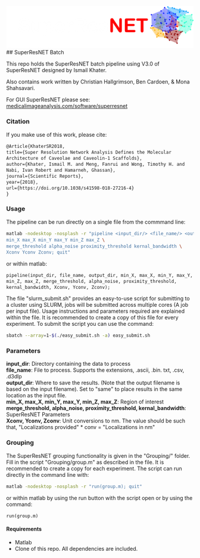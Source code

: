 <picture>
  <source media="(prefers-color-scheme: dark)" srcset="https://github.com/NanoscopyAI/icons/blob/main/SuperResNET/superresnet_logo2.png?raw=true">
  <source media="(prefers-color-scheme: light)" srcset="https://github.com/NanoscopyAI/icons/blob/main/SuperResNET/superresnet_logo1.png?raw=true">
  <img alt="" src="https://github.com/NanoscopyAI/icons/blob/main/SuperResNET/superresnet_logo2.png?raw=true">
</picture>
## SuperResNET Batch 

This repo holds the SuperResNET batch pipeline using V3.0 of SuperResNET designed by Ismail Khater.

Also contains work written by Christian Hallgrimson, Ben Cardoen, & Mona Shahsavari.

For GUI SuperResNET please see: [medicalimageanalysis.com/software/superresnet](https://www.medicalimageanalysis.com/software/superresnet)

### Citation
If you make use of this work, please cite:
```
@Article{KhaterSR2018,
title={Super Resolution Network Analysis Defines the Molecular Architecture of Caveolae and Caveolin-1 Scaffolds},
author={Khater, Ismail M. and Meng, Fanrui and Wong, Timothy H. and Nabi, Ivan Robert and Hamarneh, Ghassan},
journal={Scientific Reports},
year={2018},
url={https://doi.org/10.1038/s41598-018-27216-4}
}
```

### Usage

The pipeline can be run directly on a single file from the commmand line:
```bash
matlab -nodesktop -nosplash -r "pipeline <input_dir/> <file_name/> <output_dir/> \
min_X max_X min_Y max_Y min_Z max_Z \
merge_threshold alpha_noise proximity_threshold kernal_bandwidth \
Xconv Yconv Zconv; quit" 
```

or within matlab:
```
pipeline(input_dir, file_name, output_dir, min_X, max_X, min_Y, max_Y, min_Z, max_Z, merge_threshold, alpha_noise, proximity_threshold, kernal_bandwidth, Xconv, Yconv, Zconv);
```

The file "slurm_submit.sh" provides an easy-to-use script for submitting to a cluster using SLURM, jobs will be submitted across multiple cores (A job per input file). 
Usage instructions and parameters required are explained within the file. It is recommended to create a copy of this file for every experiment. To submit the script you can use the command:

```bash
sbatch --array=1-$(./easy_submit.sh -a) easy_submit.sh
```

### Parameters
**input_dir**: Directory containing the data to process    
**file_name**: File to process. Supports the extensions, .ascii, .bin. txt, .csv, .d3dlp      
**output_dir**: Where to save the results. (Note that the output filename is based on the input filename). Set to "same" to place results in the same location as the input file.        
**min_X, max_X, min_Y, max_Y, min_Z, max_Z**: Region of interest    
**merge_threshold, alpha_noise, proximity_threshold, kernal_bandwidth**: SuperResNET Parameters     
**Xconv, Yconv, Zconv**: Unit conversions to nm. The value should be such that, "Localizations provided" * conv = "Localizations in nm"    


### Grouping 
The SuperResNET grouping functionality is given in the "Grouping/" folder. Fill in the script "Grouping/group.m" as described in the file. It is recommended to create a copy for each experiment. The script can run directly in the command line with:
```bash
matlab -nodesktop -nosplash -r "run(group.m); quit"
```

or within matlab by using the run button with the script open or by using the command:
```
run(group.m)
```


#### Requirements
- Matlab
- Clone of this repo. All dependencies are included.

